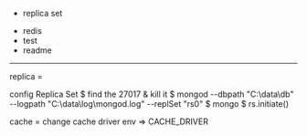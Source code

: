 - replica set

+ redis
+ test
+ readme

-----------------------------------
replica =

config Replica Set
$ find the 27017 & kill it
$ mongod --dbpath "C:\data\db" --logpath "C:\data\log\mongod.log" --replSet "rs0"
$ mongo
$ rs.initiate()





cache =
change cache driver
env => CACHE_DRIVER
